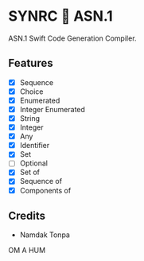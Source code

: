 SYNRC 💬 ASN.1
==============

ASN.1 Swift Code Generation Compiler.

Features
--------

* [x] Sequence
* [x] Choice
* [x] Enumerated
* [x] Integer Enumerated
* [x] String
* [x] Integer
* [x] Any
* [x] Identifier
* [x] Set
* [ ] Optional
* [x] Set of
* [x] Sequence of
* [x] Components of

Credits
-------

* Namdak Tonpa

OM A HUM
